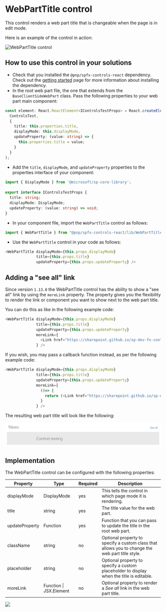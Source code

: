 # WebPartTitle control

This control renders a web part title that is changeable when the page is in edit mode.

Here is an example of the control in action:

![WebPartTitle control](../assets/webparttitle-control.gif)

## How to use this control in your solutions

- Check that you installed the `@pnp/spfx-controls-react` dependency. Check out the [getting started](../#getting-started) page for more information about installing the dependency.
- In the root web part file, the one that extends from the `BaseClientSideWebPart` class. Pass the following properties to your web part main component:

```TypeScript
const element: React.ReactElement<IControlsTestProps> = React.createElement(
  ControlsTest,
  {
    title: this.properties.title,
    displayMode: this.displayMode,
    updateProperty: (value: string) => {
      this.properties.title = value;
    }
  }
);
```

- Add the `title`, `displayMode`, and `updateProperty` properties to the properties interface of your component:

```TypeScript
import { DisplayMode } from '@microsoft/sp-core-library';

export interface IControlsTestProps {
  title: string;
  displayMode: DisplayMode;
  updateProperty: (value: string) => void;
}
```

- In your component file, import the `WebPartTitle` control as follows:

```TypeScript
import { WebPartTitle } from "@pnp/spfx-controls-react/lib/WebPartTitle";
```

- Use the `WebPartTitle` control in your code as follows:

```TypeScript
<WebPartTitle displayMode={this.props.displayMode}
              title={this.props.title}
              updateProperty={this.props.updateProperty} />
```

## Adding a "see all" link

Since version `1.13.0` the WebPartTitle control has the ability to show a "see all" link by using the `moreLink` property. The property gives you the flexibility to render the link or component you want to show next to the web part title.

You can do this as like in the following example code:

```TypeScript
<WebPartTitle displayMode={this.props.displayMode}
              title={this.props.title}
              updateProperty={this.props.updateProperty}
              moreLink={
                <Link href="https://sharepoint.github.io/sp-dev-fx-controls-react/">See all</Link>
              } />
```

If you wish, you may pass a callback function instead, as per the following example code:

```TypeScript
<WebPartTitle displayMode={this.props.displayMode}
              title={this.props.title}
              updateProperty={this.props.updateProperty}
              moreLink={
                ()=> {
                  return (<Link href="https://sharepoint.github.io/sp-dev-fx-controls-react/">See all</Link>);
                }
              } />
```

The resulting web part title will look like the following:

![More Link](../assets/webparttitle-morelink.png)

## Implementation

The WebPartTitle control can be configured with the following properties:

| Property | Type | Required | Description |
| ---- | ---- | ---- | ---- |
| displayMode | DisplayMode | yes | This tells the control in which page mode it is rendering. |
| title | string | yes | The title value for the web part. |
| updateProperty | Function | yes | Function that you can pass to update the title in the root web part. |
| className | string | no | Optional property to specify a custom class that allows you to change the web part title style. |
| placeholder | string | no | Optional property to specify a custom placeholder to display when the title is editable. |
| moreLink    | Function \| JSX.Element | no | Optional property to render a _See all_ link in the web part title. |

![](https://telemetry.sharepointpnp.com/sp-dev-fx-controls-react/wiki/controls/WebPartTitle)
